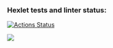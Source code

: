 ### Hexlet tests and linter status:
[![Actions Status](https://github.com/vfernyuk/python-project-49/actions/workflows/hexlet-check.yml/badge.svg)](https://github.com/vfernyuk/python-project-49/actions)

<a href="https://codeclimate.com/github/vfernyuk/python-project-49/maintainability"><img src="https://api.codeclimate.com/v1/badges/bd636efa5aaa1183b28b/maintainability" /></a>
